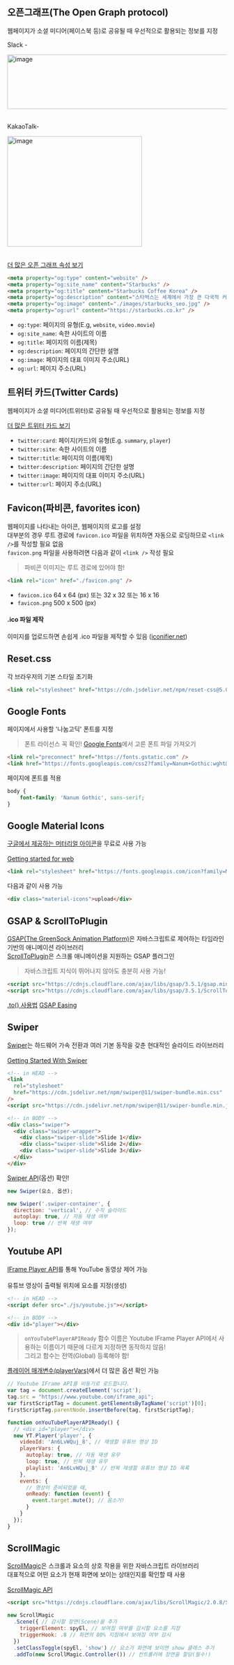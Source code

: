 ## 오픈그래프(The Open Graph protocol)
웹페이지가 소셜 미디어(페이스북 등)로 공유될 때 우선적으로 활용되는 정보를 지정

Slack -

<img width="598" height="125" alt="image" src="https://github.com/user-attachments/assets/2e086d27-a017-47bf-a4d8-1297cc8cdeb8" />
<br/><br/>

KakaoTalk-

<img width="309" height="253" alt="image" src="https://github.com/user-attachments/assets/0ec5a26f-ef4d-4b01-9b57-d432347dda16" />
<br/><br/>

[더 많은 오픈 그래프 속성 보기](https://ogp.me/)
```html
<meta property="og:type" content="website" />
<meta property="og:site_name" content="Starbucks" />
<meta property="og:title" content="Starbucks Coffee Korea" />
<meta property="og:description" content="스타벅스는 세계에서 가장 큰 다국적 커피 전문점으로, 64개국에서 총 23,187개의 매점을 운영하고 있습니다." />
<meta property="og:image" content="./images/starbucks_seo.jpg" />
<meta property="og:url" content="https://starbucks.co.kr" />
```
* ```og:type```: 페이지의 유형(E.g, ```website```, ```video.movie```)
* ```og:site_name```: 속한 사이트의 이름
* ```og:title```: 페이지의 이름(제목)
* ```og:description```: 페이지의 간단한 설명
* ```og:image```: 페이지의 대표 이미지 주소(URL)
* ```og:url```: 페이지 주소(URL)

## 트위터 카드(Twitter Cards)
웹페이지가 소셜 미디어(트위터)로 공유될 때 우선적으로 활용되는 정보를 지정

[더 많은 트위터 카드 보기](https://developer.x.com/en/docs/x-for-websites/cards/guides/getting-started)
* ```twitter:card```: 페이지(카드)의 유형(E.g. ```summary```, ```player```)
* ```twitter:site```: 속한 사이트의 이름
* ```twitter:title```: 페이지의 이름(제목)
* ```twitter:description```: 페이지의 간단한 설명
* ```twitter:image```: 페이지의 대표 이미지 주소(URL)
* ```twitter:url```: 페이지 주소(URL)

## Favicon(파비콘, favorites icon)
웹페이지를 나타내는 아이콘, 웹페이지의 로고를 설정   
대부분의 경우 루트 경로에 ```favicon.ico``` 파일을 위치하면 자동으로 로딩하므로 ```<link />```를 작성할 필요 없음   
```favicon.png``` 파일을 사용하려면 다음과 같이 ```<link />``` 작성 필요
> 파비콘 이미지는 루트 경로에 있어야 함!
```html
<link rel="icon" href="./favicon.png" />
```
* ```favicon.ico``` 64 x 64 (px) 또는 32 x 32 또는 16 x 16
* ```favicon.png``` 500 x 500 (px)

#### .ico 파일 제작
이미지를 업로드하면 손쉽게 .ico 파일을 제작할 수 있음 ([iconifier.net](https://iconifier.net/))

## Reset.css
각 브라우저의 기본 스타일 초기화
```html
<link rel="stylesheet" href="https://cdn.jsdelivr.net/npm/reset-css@5.0.1/reset.min.css" />
```

## Google Fonts
페이지에서 사용할 '나눔고딕' 폰트를 지정
> 폰트 라이선스 꼭 확인!
[Google Fonts](https://fonts.google.com/)에서 고른 폰트 파일 가져오기
```html
<link rel="preconnect" href="https://fonts.gstatic.com" />
<link href="https://fonts.googleapis.com/css2?family=Nanum+Gothic:wght@400;700&display=swap" rel="stylesheet" />
```
페이지에 폰트를 적용
```css
body {
    font-family: 'Nanum Gothic', sans-serif;
}
```

## Google Material Icons
[구글에서 제공하는 머터리얼 아이콘](https://fonts.google.com/icons)을 무료로 사용 가능   
<br/>
[Getting started for web](https://m2.material.io/develop/web/getting-started)
```html
<link rel="stylesheet" href="https://fonts.googleapis.com/icon?family=Material+Icons" />
```
다음과 같이 사용 가능
```html
<div class="material-icons">upload</div>
```

## GSAP & ScrollToPlugin
[GSAP(The GreenSock Animation Platform)](https://gsap.com/)은 자바스크립트로 제어하는 타임라인 기반의 애니메이션 라이브러리   
[ScrollToPlugin](https://gsap.com/docs/v3/Plugins/ScrollToPlugin/)은 스크롤 애니메이션을 지원하는 GSAP 플러그인
> 자바스크립트 지식이 뛰어나지 않아도 충분히 사용 가능!
```html
<script src="https://cdnjs.cloudflare.com/ajax/libs/gsap/3.5.1/gsap.min.js" integrity="sha512-IQLehpLoVS4fNzl7IfH8Iowfm5+RiMGtHykgZJl9AWMgqx0AmJ6cRWcB+GaGVtIsnC4voMfm8f2vwtY+6oPjpQ==" crossorigin="anonymous"></script>
<script src="https://cdnjs.cloudflare.com/ajax/libs/gsap/3.5.1/ScrollToPlugin.min.js" integrity="sha512-nTHzMQK7lwWt8nL4KF6DhwLHluv6dVq/hNnj2PBN0xMl2KaMm1PM02csx57mmToPAodHmPsipoERRNn4pG7f+Q==" crossorigin="anonymous"></script>
```
[.to() 사용법](https://gsap.com/docs/v3/GSAP/gsap.to()/)  [GSAP Easing](https://gsap.com/docs/v3/Eases/)

## Swiper
[Swiper](https://swiperjs.com/)는 하드웨어 가속 전환과 여러 기본 동작을 갖춘 현대적인 슬라이드 라이브러리   
<br/>
[Getting Started With Swiper](https://swiperjs.com/get-started)
```html
<!-- in HEAD -->
<link
  rel="stylesheet"
  href="https://cdn.jsdelivr.net/npm/swiper@11/swiper-bundle.min.css"
/>
<script src="https://cdn.jsdelivr.net/npm/swiper@11/swiper-bundle.min.js"></script>

<!-- in BODY -->
<div class="swiper">
  <div class="swiper-wrapper">
    <div class="swiper-slide">Slide 1</div>
    <div class="swiper-slide">Slide 2</div>
    <div class="swiper-slide">Slide 3</div>
  </div>
</div>
```
[Swiper API](https://swiperjs.com/swiper-api)(옵션) 확인!
```javascript
new Swiper(요소, 옵션);
```
```javascript
new Swiper('.swiper-container', {
  direction: 'vertical', // 수직 슬라이드
  autoplay: true, // 자동 재생 여부
  loop: true // 반복 재생 여부
});
```

## Youtube API
[IFrame Player API](https://developers.google.com/youtube/iframe_api_reference)를 통해 YouTube 동영상 제어 가능   
<br/>
유튜브 영상이 출력될 위치에 요소를 지정(생성)
```html
<!-- in HEAD -->
<script defer src="./js/youtube.js"></script>

<!-- in BODY -->
<div id="player"></div>
```
> ```onYouTubePlayerAPIReady``` 함수 이름은 Youtube IFrame Player API에서 사용하는 이름이기 때문에 다르게 지정하면 동작하지 않음!   
> 그리고 함수는 전역(Global) 등록해야 함!

[플레이어 매개변수(playerVars)](https://developers.google.com/youtube/player_parameters.html?playerVersion=HTML5&hl=ko#Parameters)에서 더 많은 옵션 확인 가능
```javascript
// Youtube IFrame API를 비동기로 로드합니다.
var tag = document.createElement('script');
tag.src = "https://www.youtube.com/iframe_api";
var firstScriptTag = document.getElementsByTagName('script')[0];
firstScriptTag.parentNode.insertBefore(tag, firstScriptTag);

function onYouTubePlayerAPIReady() {
  // <div id="player"></div>
  new YT.Player('player', {
    videoId: 'An6LvWQuj_8', // 재생할 유튜브 영상 ID
    playerVars: {
      autoplay: true, // 자동 재생 유무
      loop: true, // 반복 재생 유무
      playlist: 'An6LvWQuj_8' // 반복 재생할 유튜브 영상 ID 목록
    },
    events: {
      // 영상이 준비되었을 때,
      onReady: function (event) {
        event.target.mute(); // 음소거!
      }
    }
  });
}
```

## ScrollMagic
[ScrollMagic](https://github.com/janpaepke/ScrollMagic)은 스크롤과 요소의 상호 작용을 위한 자바스크립트 라이브러리   
대표적으로 어떤 요소가 현재 화면에 보이는 상태인지를 확인할 때 사용   
<br/>
[ScrollMagic API](https://scrollmagic.io/docs/)
```html
<script src="https://cdnjs.cloudflare.com/ajax/libs/ScrollMagic/2.0.8/ScrollMagic.min.js"></script>
```
```javascript
new ScrollMagic
  .Scene({ // 감시할 장면(Scene)을 추가
    triggerElement: spyEl, // 보여짐 여부를 감시할 요소를 지정
    triggerHook: .8 // 화면의 80% 지점에서 보여짐 여부 감시
  })
  .setClassToggle(spyEl, 'show') // 요소가 화면에 보이면 show 클래스 추가
  .addTo(new ScrollMagic.Controller()) // 컨트롤러에 장면을 할당(필수!)
```
